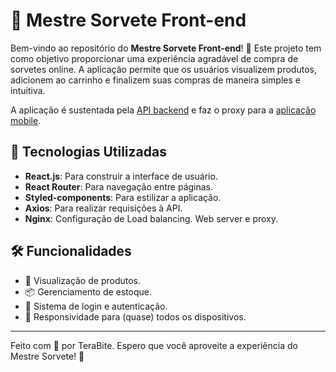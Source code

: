 # 🧊 Mestre Sorvete Front-end

Bem-vindo ao repositório do **Mestre Sorvete Front-end**! 🍦 Este projeto tem como objetivo proporcionar uma experiência agradável de compra de sorvetes online. A aplicação permite que os usuários visualizem produtos, adicionem ao carrinho e finalizem suas compras de maneira simples e intuitiva.

A aplicação é sustentada pela [API backend](https://github.com/TeraBite0/Mestre-Sorvete-Back-end) e faz o proxy para a [aplicação mobile](https://github.com/TeraBite0/Mestre-Sorvete-Mobile).

## 🚀 Tecnologias Utilizadas

- **React.js**: Para construir a interface de usuário.
- **React Router**: Para navegação entre páginas.
- **Styled-components**: Para estilizar a aplicação.
- **Axios**: Para realizar requisições à API.
- **Nginx**: Configuração de Load balancing. Web server e proxy.

## 🛠️ Funcionalidades

- 🍦 Visualização de produtos.
- 📦 Gerenciamento de estoque.
- 🔐 Sistema de login e autenticação.
- 📱 Responsividade para (quase) todos os dispositivos.

---

Feito com 💙 por TeraBite. Espero que você aproveite a experiência do Mestre Sorvete! 🍨
